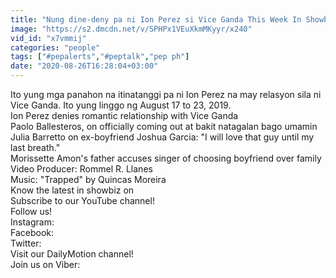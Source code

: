 ```yaml
---
title: "Nung dine-deny pa ni Ion Perez si Vice Ganda This Week In Showbiz"
image: "https://s2.dmcdn.net/v/SPHPx1VEuXkmMKyyr/x240"
vid_id: "x7vmmij"
categories: "people"
tags: ["#pepalerts","#peptalk","pep ph"]
date: "2020-08-26T16:28:04+03:00"
---
```

Ito yung mga panahon na itinatanggi pa ni Ion Perez na may relasyon sila ni Vice Ganda. Ito yung linggo ng August 17 to 23, 2019.  <br>Ion Perez denies romantic relationship with Vice Ganda  <br>Paolo Ballesteros, on officially coming out at bakit natagalan bago umamin  <br>Julia Barretto on ex-boyfriend Joshua Garcia: &quot;I will love that guy until my last breath.&quot;  <br>Morissette Amon's father accuses singer of choosing boyfriend over family  <br>Video Producer: Rommel R. Llanes  <br>Music: &quot;Trapped&quot; by Quincas Moreira  <br>Know the latest in showbiz on   <br>Subscribe to our YouTube channel!   <br>Follow us!   <br>Instagram:   <br>Facebook:   <br>Twitter:   <br>Visit our DailyMotion channel!   <br>Join us on Viber: 
